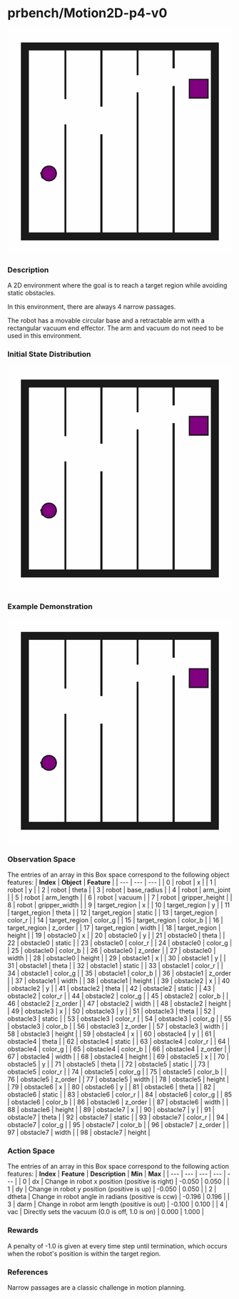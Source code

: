 # prbench/Motion2D-p4-v0
![random action GIF](assets/random_action_gifs/Motion2D-p4.gif)

### Description
A 2D environment where the goal is to reach a target region while avoiding static obstacles.

In this environment, there are always 4 narrow passages.

The robot has a movable circular base and a retractable arm with a rectangular vacuum end effector. The arm and vacuum do not need to be used in this environment.

### Initial State Distribution
![initial state GIF](assets/initial_state_gifs/Motion2D-p4.gif)

### Example Demonstration
![demo GIF](assets/demo_gifs/Motion2D-p4.gif)

### Observation Space
The entries of an array in this Box space correspond to the following object features:
| **Index** | **Object** | **Feature** |
| --- | --- | --- |
| 0 | robot | x |
| 1 | robot | y |
| 2 | robot | theta |
| 3 | robot | base_radius |
| 4 | robot | arm_joint |
| 5 | robot | arm_length |
| 6 | robot | vacuum |
| 7 | robot | gripper_height |
| 8 | robot | gripper_width |
| 9 | target_region | x |
| 10 | target_region | y |
| 11 | target_region | theta |
| 12 | target_region | static |
| 13 | target_region | color_r |
| 14 | target_region | color_g |
| 15 | target_region | color_b |
| 16 | target_region | z_order |
| 17 | target_region | width |
| 18 | target_region | height |
| 19 | obstacle0 | x |
| 20 | obstacle0 | y |
| 21 | obstacle0 | theta |
| 22 | obstacle0 | static |
| 23 | obstacle0 | color_r |
| 24 | obstacle0 | color_g |
| 25 | obstacle0 | color_b |
| 26 | obstacle0 | z_order |
| 27 | obstacle0 | width |
| 28 | obstacle0 | height |
| 29 | obstacle1 | x |
| 30 | obstacle1 | y |
| 31 | obstacle1 | theta |
| 32 | obstacle1 | static |
| 33 | obstacle1 | color_r |
| 34 | obstacle1 | color_g |
| 35 | obstacle1 | color_b |
| 36 | obstacle1 | z_order |
| 37 | obstacle1 | width |
| 38 | obstacle1 | height |
| 39 | obstacle2 | x |
| 40 | obstacle2 | y |
| 41 | obstacle2 | theta |
| 42 | obstacle2 | static |
| 43 | obstacle2 | color_r |
| 44 | obstacle2 | color_g |
| 45 | obstacle2 | color_b |
| 46 | obstacle2 | z_order |
| 47 | obstacle2 | width |
| 48 | obstacle2 | height |
| 49 | obstacle3 | x |
| 50 | obstacle3 | y |
| 51 | obstacle3 | theta |
| 52 | obstacle3 | static |
| 53 | obstacle3 | color_r |
| 54 | obstacle3 | color_g |
| 55 | obstacle3 | color_b |
| 56 | obstacle3 | z_order |
| 57 | obstacle3 | width |
| 58 | obstacle3 | height |
| 59 | obstacle4 | x |
| 60 | obstacle4 | y |
| 61 | obstacle4 | theta |
| 62 | obstacle4 | static |
| 63 | obstacle4 | color_r |
| 64 | obstacle4 | color_g |
| 65 | obstacle4 | color_b |
| 66 | obstacle4 | z_order |
| 67 | obstacle4 | width |
| 68 | obstacle4 | height |
| 69 | obstacle5 | x |
| 70 | obstacle5 | y |
| 71 | obstacle5 | theta |
| 72 | obstacle5 | static |
| 73 | obstacle5 | color_r |
| 74 | obstacle5 | color_g |
| 75 | obstacle5 | color_b |
| 76 | obstacle5 | z_order |
| 77 | obstacle5 | width |
| 78 | obstacle5 | height |
| 79 | obstacle6 | x |
| 80 | obstacle6 | y |
| 81 | obstacle6 | theta |
| 82 | obstacle6 | static |
| 83 | obstacle6 | color_r |
| 84 | obstacle6 | color_g |
| 85 | obstacle6 | color_b |
| 86 | obstacle6 | z_order |
| 87 | obstacle6 | width |
| 88 | obstacle6 | height |
| 89 | obstacle7 | x |
| 90 | obstacle7 | y |
| 91 | obstacle7 | theta |
| 92 | obstacle7 | static |
| 93 | obstacle7 | color_r |
| 94 | obstacle7 | color_g |
| 95 | obstacle7 | color_b |
| 96 | obstacle7 | z_order |
| 97 | obstacle7 | width |
| 98 | obstacle7 | height |


### Action Space
The entries of an array in this Box space correspond to the following action features:
| **Index** | **Feature** | **Description** | **Min** | **Max** |
| --- | --- | --- | --- | --- |
| 0 | dx | Change in robot x position (positive is right) | -0.050 | 0.050 |
| 1 | dy | Change in robot y position (positive is up) | -0.050 | 0.050 |
| 2 | dtheta | Change in robot angle in radians (positive is ccw) | -0.196 | 0.196 |
| 3 | darm | Change in robot arm length (positive is out) | -0.100 | 0.100 |
| 4 | vac | Directly sets the vacuum (0.0 is off, 1.0 is on) | 0.000 | 1.000 |


### Rewards
A penalty of -1.0 is given at every time step until termination, which occurs when the robot's position is within the target region.


### References
Narrow passages are a classic challenge in motion planning.
